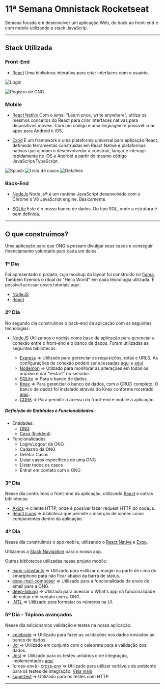 # 11ª Semana Omnistack Rocketseat
Semana focada em desenvolver um aplicação Web, do back ao front-end e com mobile utilizando a stack JavaScrip.

------------


## Stack Utilizada

### Front-End

 - [React](https://pt-br.reactjs.org/ "React")
Uma biblioteca interativa para criar interfaces com o usuário.

![Login](https://github.com/brvictorsa/bethehero/blob/master/frontend/src/assets/wallpapers/frontend_login.png)

![Registro de ONG](https://github.com/brvictorsa/bethehero/blob/master/frontend/src/assets/wallpapers/frontend_register.png)

### Mobile

- [React Native](https://reactnative.dev/)
Com o lema: "Learn once, write anywhere", utiliza os mesmos conceitos do React para criar interfaces nativas para dispositivos móveis. Com um código e uma linguagem é possível criar apps para Android e iOS.

- [Expo](https://expo.io/)
É um framework e uma plataforma universal para aplicação React, definindo ferramentas construídas em React Native e plataformas nativas que ajudam o desenvolvedor a construír, lançar e interagir rapidamente no iOS e Android a partir do mesmo código JavaScript/TypeScript. 

![Splash](https://github.com/brvictorsa/bethehero/blob/master/frontend/src/assets/wallpapers/mobile_splash.jpg) 
![Lista de casos](https://github.com/brvictorsa/bethehero/blob/master/frontend/src/assets/wallpapers/mobile_cases.jpg) 
![Detalhes](https://github.com/brvictorsa/bethehero/blob/master/frontend/src/assets/wallpapers/mobile_details.jpg)

### Back-End

- [NodeJs](https://nodejs.org/pt-br/)
Node.js® é um runtime JavaScript desenvolvido com o Chrome's V8 JavaScript engine. Basicamente.

- [SQLite](https://www.sqlite.org/index.html)
Este é o nosso banco de dados. Do tipo SQL, onde a estrutura é bem definida. 


------------



## O que construímos?

Uma aplicação para que ONG's possam divulgar seus casos e conseguir financiamento voluntário para cada um deles.

### 1º Dia

Foi apresentado o projeto, cujo mockup do layout foi construído no [figma](https://www.figma.com/). Também fizemos o ritual do "Hello World" em cada tecnologia utilizada. É possível acessar esses tutoriais aqui:

- [NodeJS](https://nodejs.org/en/docs/guides/getting-started-guide/)
- [React](https://reactjs.org/docs/hello-world.html)

### 2º Dia

No segundo dia construímos o back-end da aplicação com as seguintes tecnologias:

- [NodeJS](https://nodejs.org/en/docs/guides/getting-started-guide/)
Utilizamos o nodejs como base da aplicação para gerenciar a conexão entre o front-end e o banco de dados. Foram utilizadas as seguintes bibliotecas:

	 - [Express](https://expressjs.com/) => Utilizado para gerenciar as requisições, rotas e URLS. As configurações de conexão podem ser acessadas [aqui](https://github.com/emanuelgustavo/be-the-hero-semana-omnistack11-rocketseat/blob/master/Back-End/src/routes.js) e [aqui](https://github.com/emanuelgustavo/be-the-hero-semana-omnistack11-rocketseat/blob/master/Back-End/src/app.js)
	 - [Nodemon](https://nodemon.io/) => Utilzado para monitorar as alterações em todos os arquivo e dar "restart" no servidor.
	 - [SQLite](https://www.sqlite.org/index.html) => Para o banco de dados.
	 - [Knex](http://knexjs.org/) => Para gerenciar o banco de dados, com o CRUD completo. O banco de dados foi instalado através do Knex conforme mostrado [aqui](http://knexjs.org/#Installation).
	 - [CORS](https://expressjs.com/en/resources/middleware/cors.html) => Para permitir o acesso do front-end e mobile à aplicação. 

##### Definição de Entidades e Funcionalidades:

- Entidades:
	 - [ONG](https://github.com/emanuelgustavo/be-the-hero-semana-omnistack11-rocketseat/blob/master/Back-End/src/database/migrations/20200325175150_create_ongs.js)
	 - [Caso (Incident)](https://github.com/emanuelgustavo/be-the-hero-semana-omnistack11-rocketseat/blob/master/Back-End/src/database/migrations/20200325181748_create_incidents.js)
- Funcionalidades
	 - Login/Logout da ONG
	 - Cadastro da ONG
	 - Deletar Casos
	 - Listar casos específicos de uma ONG
	 - Listar todos os casos
	 - Entrar em contato com a ONG

### 3º Dia

Nesse dia contruímos o front-end da aplicação, utilizando [React](https://reactjs.org/docs/hello-world.html) e outras bibliotecas:

- [Axios](https://github.com/axios/axios) => cliente HTTP, onde é possível fazer request HTTP do nodeJs.
- [React Icons](https://react-icons.netlify.com/#/icons/md) => biblioteca que permite a inserção de ícones como componentes dentro da aplicação.

### 4º Dia

Nesse dia construímos o app mobile, utilizando o [React Native](https://reactnative.dev/) e [Expo](https://expo.io/).

Utlizamos a [Stack Navigation](https://reactnavigation.org/docs/stack-navigator/) para o nosso app.

Outras bibliotecas utilizadas nesse projeto mobile:
- [expo-constants](https://docs.expo.io/versions/latest/sdk/constants/#constantsstatusbarheight) => Utilizado para estilizar o margin na parte de cima do smartphone para não ficar abaixo da barra de status.
- [expo-mail-composer](https://docs.expo.io/versions/latest/sdk/mail-composer/) => Utilizado para a funcionalidade de envio de email para a ONG.
- [deep-linking](https://reactnavigation.org/docs/deep-linking/) => Utilizado para acessar o What's app na funcionalidade de entrar em contato com a ONG.
- [INTL](https://github.com/andyearnshaw/Intl.js#readme) => Utilizado para formatar os números na UI.

### 5º Dia - Tópicos avançados

Nesse dia adicionamos validação e testes na nossa aplicação:

- [celebrate](https://www.notion.so/5-Dia-831f075acaed4bb4bfb25f989e2754be#e8a587f766a54b5a806b892c1ffd4050) => Utilizado para fazer as validações nos dados enviados ao banco de dados.
- [Joi](https://www.notion.so/5-Dia-831f075acaed4bb4bfb25f989e2754be#9f60e9c6baf244bc8e03fab9efde663b) => Utilizado em conjunto com o celebrate para a validação dos dados.
- [Jest](https://www.notion.so/5-Dia-831f075acaed4bb4bfb25f989e2754be#ba50b465c4f042aabc3c064f59540376) => Utilizado para os testes unitários e de integração, implementados [aqui](https://github.com/emanuelgustavo/be-the-hero-semana-omnistack11-rocketseat/tree/master/Back-End/tests)
- [cross-env](- [cross-env](https://github.com/kentcdodds/cross-env#readme) => Utilizado para utilizar variáveis de ambiente para os testes de integração. [Veja mais](https://www.notion.so/5-Dia-831f075acaed4bb4bfb25f989e2754be#0f721afa9b4242df894faaacf1e1996a)
- [supertest](https://github.com/visionmedia/supertest) => Utilizado para os testes com HTTP.


------------